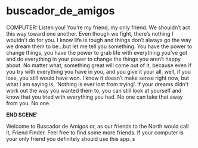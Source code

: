 # buscador_de_amigos

COMPUTER:   Listen you! You’re my friend, my only friend. We shouldn’t act this way toward one another. Even though we fight, there’s nothing I wouldn’t do for you. I know life is tough and things don’t always go the way we dream them to be…but let me tell you something. You have the power to change things, you have the power to grab life with everything you’ve got and do everything in your power to change the things you aren’t happy about. No matter what, something great will come out of it, because even if you try with everything you have in you, and you give it your all, well, if you lose, you still would have won. I know it doesn’t make sense right now, but what I am saying is, ‘Nothing is ever lost from trying’. If your dreams didn’t work out the way you wanted them to, you can still look at yourself and know that you tried with everything you had. No one can take that away from you. No one.

**END SCENE**'

Welcome to Buscador de Amigos or, as our friends to the North would call it, Friend Finder. Feel free to find some more friends. If your computer is your only friend you definitely should use this app. s